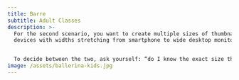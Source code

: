 ```yaml
---
title: Barre
subtitle: Adult Classes
description: >-
  For the second scenario, you want to create multiple sizes of thumbnails for
  devices with widths stretching from smartphone to wide desktop monitors.


  To decide between the two, ask yourself: “do I know the exact size this image will be?” If yes, it’s the first type. If no and its width and/or height need to vary depending on the size of the screen, then it’s the second type.
image: /assets/ballerina-kids.jpg
---
```

